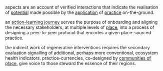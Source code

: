 aspects are an account of verified interactions that indicate the realisation of [potential](glossary/place-sourced%20potential.md) made possible by the [application](processes/enactment/index.md) of [practice](glossary/Practice.md) on-the-ground. 

an [action-learning journey](patterns/action-learning%20journeys.md) serves the purpose of onboarding and aligning the necessary stakeholders, at multiple levels of [place](glossary/Place.md), into a process of designing a peer-to-peer protocol that encodes a given place-sourced practice. 

the indirect work of regenerative interventions requires the secondary evaluation signalling of additional, perhaps more conventional, ecosystem health indicators. practice-currencies, co-designed by [communities of place](collaborators/communities%20of%20place/hubs.md), give voice to those steward the essence of their regions. 